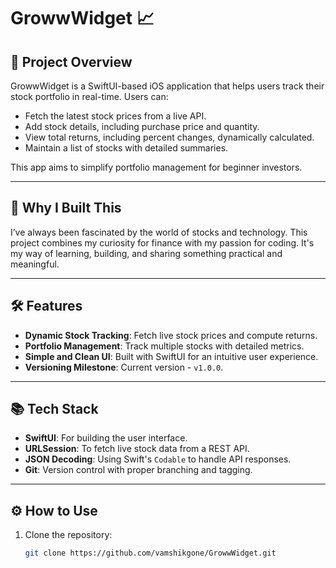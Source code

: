 # GrowwWidget 📈

## 🚀 Project Overview
GrowwWidget is a SwiftUI-based iOS application that helps users track their stock portfolio in real-time. Users can:
- Fetch the latest stock prices from a live API.
- Add stock details, including purchase price and quantity.
- View total returns, including percent changes, dynamically calculated.
- Maintain a list of stocks with detailed summaries.

This app aims to simplify portfolio management for beginner investors.

---

## 🎯 Why I Built This
I’ve always been fascinated by the world of stocks and technology. This project combines my curiosity for finance with my passion for coding. It's my way of learning, building, and sharing something practical and meaningful.

---

## 🛠 Features
- **Dynamic Stock Tracking**: Fetch live stock prices and compute returns.
- **Portfolio Management**: Track multiple stocks with detailed metrics.
- **Simple and Clean UI**: Built with SwiftUI for an intuitive user experience.
- **Versioning Milestone**: Current version - `v1.0.0`.

---

## 📚 Tech Stack
- **SwiftUI**: For building the user interface.
- **URLSession**: To fetch live stock data from a REST API.
- **JSON Decoding**: Using Swift's `Codable` to handle API responses.
- **Git**: Version control with proper branching and tagging.

---

## ⚙️ How to Use
1. Clone the repository:
   ```bash
   git clone https://github.com/vamshikgone/GrowwWidget.git
